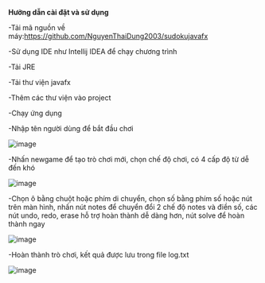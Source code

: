 ﻿**Hưỡng dẫn cài đặt và sử dụng**

-Tải mã nguồn về máy:<https://github.com/NguyenThaiDung2003/sudokujavafx>

-Sử dụng IDE như Intellij IDEA để chạy chương trình

-Tải JRE

-Tải thư viện javafx

-Thêm các thư viện vào project

-Chạy ứng dụng


-Nhập tên người dùng để bắt đầu chơi

![image](https://github.com/user-attachments/assets/45ba7fd8-1938-4b10-93ad-649fb13306eb)


-Nhấn newgame để tạo trò chơi mới, chọn chế độ chơi, có 4 cấp độ từ dễ đến khó


![image](https://github.com/user-attachments/assets/14e29501-08e0-438a-b417-fa1733daf6c2)

-Chọn ô bằng chuột hoặc phím di chuyển, chọn số bằng phím số hoặc nút trên màn hình, nhấn nút notes để chuyển đổi 2 chế độ notes và điền số, các nút undo, redo, erase hỗ trợ hoàn thành dễ dàng hơn, nút solve để hoàn thành ngay 

![image](https://github.com/user-attachments/assets/a57b6095-b72a-474b-b8ce-bc447b9a3968)




-Hoàn thành trò chơi, kết quả được lưu trong file log.txt

![image](https://github.com/user-attachments/assets/d502912f-b18c-4b65-a064-0a2c68e68cbc)


